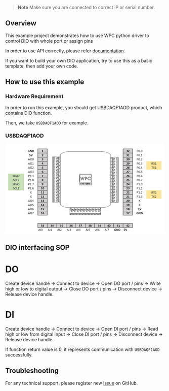 
> **Note**
> Make sure you are connected to correct IP or serial number.

## Overview

This example project demonstrates how to use WPC python driver to control DIO with whole port or assign pins 

In order to use API correctly, please refer [documentation](https://wpc-systems-ltd.github.io/WPC_Python_driver_release/).

If you want to build your own DIO application, try to use this as a basic template, then add your own code.

## How to use this example

### Hardware Requirement

In order to run this example, you should get USBDAQF1AOD product, which contains DIO function.

Then, we take `USBDAQF1AOD` for example.

### USBDAQF1AOD

<img src="https://github.com/WPC-Systems-Ltd/WPC_Python_driver_release/blob/main/Reference/Pinouts/USBDAQF1AOD.JPG" alt="drawing" width="600"/>

## DIO interfacing SOP 

# DO
Create device handle -> Connect to device -> Open DO port / pins -> Write high or low to digital output -> Close DO port / pins -> Disconnect device -> Release device handle.

# DI
Create device handle -> Connect to device -> Open DI port / pins -> Read high or low from digital input -> Close DI port / pins -> Disconnect device -> Release device handle.

If function return value is 0, it represents communication with `USBDAQF1AOD` successfully.

## Troubleshooting

For any technical support, please register new [issue](https://github.com/WPC-Systems-Ltd/WPC_Python_driver_release/issues) on GitHub.